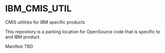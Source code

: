 IBM_CMIS_UTIL
=============

CMIS utilities for IBM specific products 

This repository is a parking location for OpenSource code that is specific to and IBM product. 

Manifest
TBD


